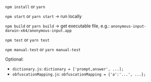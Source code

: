 `npm install` or `yarn`

`npm start` or `yarn start` -> run locally

`npm build` or `yarn build` -> get executable file, e.g.: `anonymous-input-darwin-x64/anonymous-input.app`

`npm test` or `yarn test`

`npm manual-test` or `yarn manual-test`

Optional:

* `dictionary.js`: `dictionary = ['prompt,answer', ...];`
* `obfuscationMapping.js`: `obfuscationMapping = {'a':'...', ...};`
